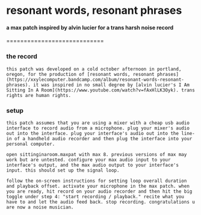 # resonant words, resonant phrases
#### a max patch inspired by alvin lucier for a trans harsh noise record
============================

### the record
    this patch was developed on a cold october afternoon in portland, oregon, for the production of [resonant words, resonant phrases](https://xxylecomputer.bandcamp.com/album/resonant-words-resonant-phrases). it was inspired in no small degree by [alvin lucier's I Am Sitting In A Room](https://www.youtube.com/watch?v=fAxHlLK3Oyk). trans rights are human rights. 

### setup

    this patch assumes that you are using a mixer with a cheap usb audio interface to record audio from a microphone. plug your mixer's audio out into the interface. plug your interface's audio out into the line-in of a handheld audio recorder and then plug the interface into your personal computer.

    open sittinginaroom.maxpat with max 8. previous versions of max may work but are untested. configure your max audio input to your interface's output, and the max audio output to your interface's input. this should set up the signal loop.

    follow the on-screen instructions for setting loop overall duration and playback offset. activate your microphone in the max patch. when you are ready, hit record on your audio recorder and then hit the big toggle under step 4: "start recording / playback." recite what you have to and let the audio feed back. stop recording. congratulations u are now a noise musician. 

